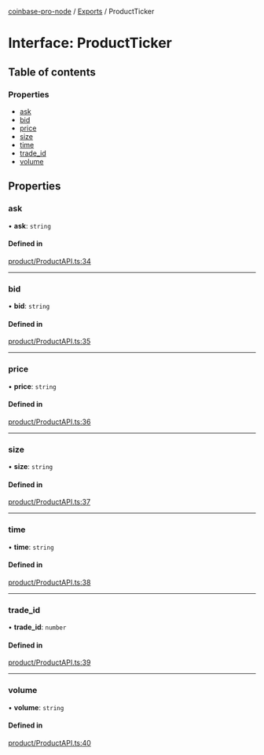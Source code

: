 [coinbase-pro-node](../README.md) / [Exports](../modules.md) / ProductTicker

# Interface: ProductTicker

## Table of contents

### Properties

- [ask](ProductTicker.md#ask)
- [bid](ProductTicker.md#bid)
- [price](ProductTicker.md#price)
- [size](ProductTicker.md#size)
- [time](ProductTicker.md#time)
- [trade_id](ProductTicker.md#trade_id)
- [volume](ProductTicker.md#volume)

## Properties

### ask

• **ask**: `string`

#### Defined in

[product/ProductAPI.ts:34](https://github.com/bennycode/coinbase-pro-node/blob/7372d05/src/product/ProductAPI.ts#L34)

---

### bid

• **bid**: `string`

#### Defined in

[product/ProductAPI.ts:35](https://github.com/bennycode/coinbase-pro-node/blob/7372d05/src/product/ProductAPI.ts#L35)

---

### price

• **price**: `string`

#### Defined in

[product/ProductAPI.ts:36](https://github.com/bennycode/coinbase-pro-node/blob/7372d05/src/product/ProductAPI.ts#L36)

---

### size

• **size**: `string`

#### Defined in

[product/ProductAPI.ts:37](https://github.com/bennycode/coinbase-pro-node/blob/7372d05/src/product/ProductAPI.ts#L37)

---

### time

• **time**: `string`

#### Defined in

[product/ProductAPI.ts:38](https://github.com/bennycode/coinbase-pro-node/blob/7372d05/src/product/ProductAPI.ts#L38)

---

### trade_id

• **trade_id**: `number`

#### Defined in

[product/ProductAPI.ts:39](https://github.com/bennycode/coinbase-pro-node/blob/7372d05/src/product/ProductAPI.ts#L39)

---

### volume

• **volume**: `string`

#### Defined in

[product/ProductAPI.ts:40](https://github.com/bennycode/coinbase-pro-node/blob/7372d05/src/product/ProductAPI.ts#L40)
